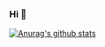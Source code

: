### Hi 👋
[![Anurag's github stats](https://github-readme-stats.vercel.app/api?username=neroneroffy&show_icons=true&theme=dark)](https://github.com/anuraghazra/github-readme-stats)
